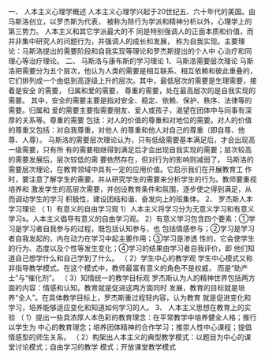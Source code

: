 一、 人本主义心理学概述
人本主义心理学兴起于20世纪五、六十年代的美国。由马斯洛创立，以罗杰斯为代表，
被称为除行为学派和精神分析以外，心理学上的第三势力。 人本主义和其它学派最大的不
同是特别强调人的正面本质和价值，而并非集中研究人的问题行为，并强调人的成长和发展，
称为自我实现。主要理论：马斯洛提出的需要阶段和自我实现等理论和罗杰斯提出的个人中
心治疗和同理心等治疗理论。
二、 马斯洛与康布斯的学习理论
1、马斯洛需要层次理论
马斯洛把需要分为五个层次，他认为人类的需要是相互联系、相互依赖和彼此重叠的，
它们排列成一个由低到高逐级上升的层次。其中，最低层次的需要是生理需要，接着是安全
的需要， 归属和爱的需要， 尊重的需要，处在最高层次的是自我实现的需要。
其中，安全的需要主要是指对安全、稳定、依赖、保护、秩序、法律等的需要。归属和
爱的需要主要指需要朋友、爱人或孩子，渴望在团体中与同事有深厚的关系等。尊重的需要
包括：对人的价值的尊重和对地位的需要。对人的价值的尊重又包括：对自我尊重，对他人
的尊重和他人对自己的尊重（即自尊、他尊、人尊）。
马斯洛的需要层次理论认为，只有低级需要基本满足后，才会出现高一级需要，只有所
有的需要相继得到满足后才会出现自我实现的需要；层次较高的需要发展后，层次较低的需
要依然存在，但对行为的影响则减弱了。
马斯洛的需要层次理论，在教育领域中具有一定的应用价值。它启示我们在开展教育工
作时，要注意了解学生的需要，并从研究学生的需要来分析学生的行为。教师要重视培养和
激发学生的高层次需要，并创设教育条件和氛围，逐步使之得到满足，从而调动学生的学习
积极性，建设团结和谐、奋发向上的班集体。
2、 罗杰斯人本学习理论
（ 1）有意义的自由学习观
1）人本主义将学习分为无意义学习和有意义学习s。人本主义倡导有意义的自由学习观。
2）有意义学习包含四个要素：①学习是学习者自我参与的过程，既包括认知参与，也
包括情感参与；②学习是学习者自我发起的，内在动力在学习中起主要作用；③学习是渗透
性的，它会使学生的行为、态度以及个性等发生变化；④学习的结果由学习者自我评价，即
他们知道自己想学什么和自己学到了什么。
（ 2）学生中心的教学观
学生中心模式又称非指导教学模式。在这个模式中，教师最富有意义的角色不是权威，
而是“助产士”与“催化剂”。
（ 3）知情统一的教学目标观
罗杰斯认为人的精神世界包括两方面的内容：情感和认知。教育就是促进这两方面同时
发展，教育的目标就是培养“全人”。在具体教学目标上，罗杰斯重过程轻内容，认为教育
就是促进变化和学习，培养能够适应变化和知道如何学习的人。
3、 人本主义思想在教育上的实验
（ 1）提出一些具浓厚人本色彩的教育理念：在平常教学中培养健全人格；推行以学生为
中心的教育理念；培养团体精神的合作学习；推崇人性中心课程；提倡情感型的师生关系。
（ 2）构架出人本主义的典型教学模式：以题目为中心的课堂讨论模式；自由学习的教学
模式；开放课堂教学模式